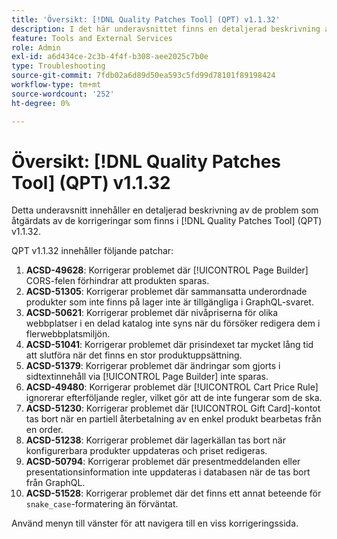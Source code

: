 ```yaml
---
title: 'Översikt: [!DNL Quality Patches Tool] (QPT) v1.1.32'
description: I det här underavsnittet finns en detaljerad beskrivning av de problem som åtgärdats av de korrigeringar som finns i  [!DNL Quality Patches Tool] (QPT) v1.1.32.
feature: Tools and External Services
role: Admin
exl-id: a6d434ce-2c3b-4f4f-b308-aee2025c7b0e
type: Troubleshooting
source-git-commit: 7fdb02a6d89d50ea593c5fd99d78101f89198424
workflow-type: tm+mt
source-wordcount: '252'
ht-degree: 0%

---
```


# Översikt: [!DNL Quality Patches Tool] (QPT) v1.1.32

Detta underavsnitt innehåller en detaljerad beskrivning av de problem som åtgärdats av de korrigeringar som finns i [!DNL Quality Patches Tool] (QPT) v1.1.32.

QPT v1.1.32 innehåller följande patchar:

1. **ACSD-49628**: Korrigerar problemet där [!UICONTROL Page Builder] CORS-felen förhindrar att produkten sparas.
1. **ACSD-51305**: Korrigerar problemet där sammansatta underordnade produkter som inte finns på lager inte är tillgängliga i GraphQL-svaret.
1. **ACSD-50621**: Korrigerar problemet där nivåpriserna för olika webbplatser i en delad katalog inte syns när du försöker redigera dem i flerwebbplatsmiljön.
1. **ACSD-51041**: Korrigerar problemet där prisindexet tar mycket lång tid att slutföra när det finns en stor produktuppsättning.
1. **ACSD-51379**: Korrigerar problemet där ändringar som gjorts i sidtextinnehåll via [!UICONTROL Page Builder] inte sparas.
1. **ACSD-49480**: Korrigerar problemet där [!UICONTROL Cart Price Rule] ignorerar efterföljande regler, vilket gör att de inte fungerar som de ska.
1. **ACSD-51230**: Korrigerar problemet där [!UICONTROL Gift Card]-kontot tas bort när en partiell återbetalning av en enkel produkt bearbetas från en order.
1. **ACSD-51238**: Korrigerar problemet där lagerkällan tas bort när konfigurerbara produkter uppdateras och priset redigeras.
1. **ACSD-50794**: Korrigerar problemet där presentmeddelanden eller presentationsinformation inte uppdateras i databasen när de tas bort från GraphQL.
1. **ACSD-51528**: Korrigerar problemet där det finns ett annat beteende för `snake_case`-formatering än förväntat.

Använd menyn till vänster för att navigera till en viss korrigeringssida.
